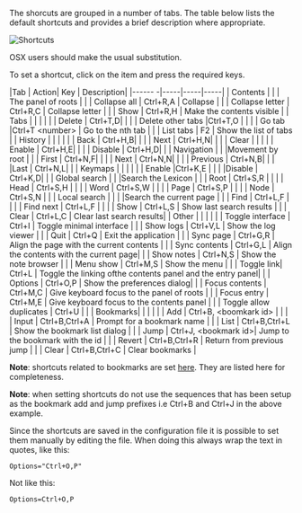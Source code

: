 The shorcuts are grouped in a number of tabs. The table below lists the default shortcuts and provides a brief description where appropriate.

![Shortcuts](/images/options_shortcuts.png)

OSX users should make the usual substitution.

To set a shortcut, click on the item and press the required keys.


|Tab | Action| Key | Description|
|------ -|-----|-----|-----|
| Contents |  |  | The panel of roots |
|  | Collapse all | Ctrl+R,A | Collapse |
|  | Collapse letter | Ctrl+R,C | Collapse letter |
|  | Show | Ctrl+R,H | Make the contents visible |
| Tabs | | | |
| | Delete | Ctrl+T,D| |
| | Delete other tabs |Ctrl+T,O | |
| | Go tab |Ctrl+T &lt;number&gt; | Go to the nth tab |
| | List tabs | F2 | Show the list of tabs |
| History | | | |
| | Back | Ctrl+H,B| |
| | Next | Ctrl+H,N| |
| | Clear | | |
| | Enable | Ctrl+H,E| |
| | Disable | Ctrl+H,D| |
| Navigation | | |Movement by root |
| | First | Ctrl+N,F| |
| | Next | Ctrl+N,N| |
| | Previous | Ctrl+N,B| |
| |Last | Ctrl+N,L| |
| Keymaps | | | |
| | Enable |Ctrl+K,E | |
| |Disable | Ctrl+K,D| |
| Global search | | |Search the Lexicon |
| | Root  |   Ctrl+S,R |  |
| | Head  |   Ctrl+S,H |  |
| | Word  |   Ctrl+S,W |  |
| | Page  |   Ctrl+S,P |  |
| | Node  |   Ctrl+S,N |  |
|  Local search | | | |Search the current page |
| | Find      | Ctrl+L,F | |
| | Find next | Ctrl+L,F | |
| | Show      | Ctrl+L,S | Show last search results |
| | Clear     | Ctrl+L,C | Clear last search results|
| Other | |  | |
| | Toggle interface | Ctrl+I | Toggle minimal interface |
| | Show logs | Ctrl+V,L | Show the log viewer |
| | Quit      | Ctrl+Q | Exit the application |
| | Sync page | Ctrl+G,R | Align the page with the current contents |
| | Sync contents | Ctrl+G,L | Align the contents with the current page|
| | Show notes | Ctrl+N,S | Show the note browser |
| | Menu show  | Ctrl+M,S | Show the menu |
| | Toggle link| Ctrl+L   | Toggle the linking ofthe contents panel and the entry panel|
| | Options    | Ctrl+O,P | Show the preferences dialog|
| | Focus contents | Ctrl+M,C | Give keyboard focus to the panel of roots |
| | Focus entry    | Ctrl+M,E | Give keyboard focus to the contents panel |
| | Toggle allow duplicates | Ctrl+U | |
| Bookmarks| | | |
| | Add | Ctrl+B, &lt;boomkark id&gt; | |
| | Input | Ctrl+B,Ctrl+A | Prompt for a bookmark name |
| | List | Ctrl+B,Ctrl+L | Show the bookmark list dialog |
| | Jump | Ctrl+J, &lt;bookmark id&gt;| Jump to the bookmark with the id |
| | Revert | Ctrl+B,Ctrl+R | Return from previous jump |
| | Clear  | Ctrl+B,Ctrl+C | Clear bookmarks |

**Note**: shortcuts related to bookmarks are set [here](options_bookmarks.md). They are listed here for completeness.

**Note**: when setting shortcuts do not use the sequences that has been setup as the bookmark add and jump prefixes i.e Ctrl+B and Ctrl+J in the above example.

Since the shortcuts are saved in the configuration file it is possible to set them manually by editing the file. When doing this always wrap the text in quotes, like this:

    Options="Ctrl+O,P"


Not like this:

    Options=Ctrl+O,P
